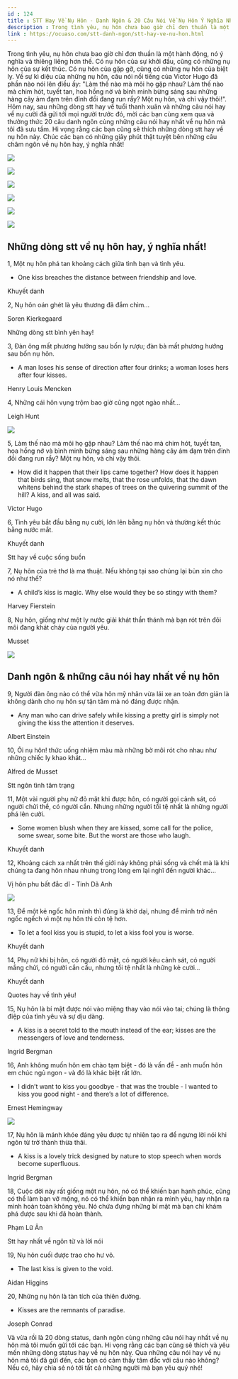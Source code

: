 ```yaml
---
id : 124
title : STT Hay Về Nụ Hôn - Danh Ngôn & 20 Câu Nói Về Nụ Hôn Ý Nghĩa Nhất!
description : Trong tình yêu, nụ hôn chưa bao giờ chỉ đơn thuần là một hành động, nó ý nghĩa và thiêng liêng hơn thế. Có nụ hôn của sự khởi đầu, cũng có những nụ hôn của sự kết thúc. Có nụ hôn của gặp gỡ, cũng có những nụ hôn của biệt ly. Về sự kì diệu của những nụ hôn, câu nói nổi tiếng của Victor Hugo đã phần nào nói lên điều ấy "Làm thế nào mà môi họ gặp nhau? Làm thế nào mà chim hót, tuyết tan, hoa hồng nở và bình minh bừng sáng sau những hàng cây ảm đạm trên đỉnh đồi đang run rẩy? Một nụ hôn, và chỉ vậy thôi!". Hôm nay, sau những dòng stt hay về tuổi thanh xuân và những câu nói hay về nụ cười đã gửi tới mọi người trước đó, mời các bạn cùng xem qua và thưởng thức 20 câu danh ngôn cùng những câu nói hay nhất về nụ hôn mà tôi đã sưu tầm. Hi vọng rằng các bạn cũng sẽ thích những dòng stt hay về nụ hôn này. Chúc các bạn có những giây phút thật tuyệt bên những câu châm ngôn về nụ hôn hay, ý nghĩa nhất!
link : https://ocuaso.com/stt-danh-ngon/stt-hay-ve-nu-hon.html
---
```


Trong tình yêu, nụ hôn chưa bao giờ chỉ đơn thuần là một hành động, nó ý
nghĩa và thiêng liêng hơn thế. Có nụ hôn của sự khởi đầu, cũng có những
nụ hôn của sự kết thúc. Có nụ hôn của gặp gỡ, cũng có những nụ hôn của biệt
ly. Về sự kì diệu của những nụ hôn, câu nói nổi tiếng của Victor Hugo đã
phần nào nói lên điều ấy: "Làm thế nào mà môi họ gặp nhau? Làm thế nào mà
chim hót, tuyết tan, hoa hồng nở và bình minh bừng sáng sau những hàng cây
ảm đạm trên đỉnh đồi đang run rẩy? Một nụ hôn, và chỉ vậy thôi!". Hôm nay,
sau những dòng stt hay về tuổi thanh xuân và những câu nói hay về nụ cười đã
gửi tới mọi người trước đó, mời các bạn cùng xem qua và thưởng thức 20 câu
danh ngôn cùng những câu nói hay nhất về nụ hôn mà tôi đã sưu tầm. Hi vọng
rằng các bạn cũng sẽ thích những dòng stt hay về nụ hôn này. Chúc các bạn
có những giây phút thật tuyệt bên những câu châm ngôn về nụ hôn hay, ý nghĩa
nhất!

![](https://ocuaso.com/wp-content/uploads/2018/08/stt-hay-ve-nu-hon-2.jpg)

![](https://ocuaso.com/wp-content/uploads/2018/08/stt-hay-ve-nu-hon-3.jpg)

![](https://ocuaso.com/wp-content/uploads/2018/08/stt-hay-ve-nu-hon-4.jpg)

![](https://ocuaso.com/wp-content/uploads/2018/08/stt-hay-ve-nu-hon-1.jpg)

![](https://ocuaso.com/wp-content/uploads/2018/08/stt-hay-ve-nu-hon-5.jpg)

![](https://ocuaso.com/wp-content/uploads/2018/08/stt-hay-ve-nu-hon-1.jpg)

## Những dòng stt về nụ hôn hay, ý nghĩa nhất!

1, Một nụ hôn phá tan khoảng cách giữa tình bạn và tình yêu.

- One kiss breaches the distance between friendship and love.

Khuyết danh

2, Nụ hôn oán ghét là yêu thương đã đắm chìm...

Soren Kierkegaard

Những dòng stt bình yên hay!

3, Đàn ông mất phương hướng sau bốn ly rượu; đàn bà mất phương hướng sau
bốn nụ hôn.

- A man loses his sense of direction after four drinks; a woman loses hers
after four kisses.

Henry Louis Mencken

4, Những cái hôn vụng trộm bao giờ cũng ngọt ngào nhất...

Leigh Hunt

![](https://ocuaso.com/wp-content/uploads/2018/08/stt-hay-ve-nu-hon-4.jpg)

5, Làm thế nào mà môi họ gặp nhau? Làm thế nào mà chim hót, tuyết tan, hoa
hồng nở và bình minh bừng sáng sau những hàng cây ảm đạm trên đỉnh đồi đang
run rẩy? Một nụ hôn, và chỉ vậy thôi.

- How did it happen that their lips came together? How does it happen that
birds sing, that snow melts, that the rose unfolds, that the dawn whitens
behind the stark shapes of trees on the quivering summit of the hill? A
kiss, and all was said.

Victor Hugo

6, Tình yêu bắt đầu bằng nụ cười, lớn lên bằng nụ hôn và thường kết thúc
bằng nước mắt.

Khuyết danh

Stt hay về cuộc sống buồn

7, Nụ hôn của trẻ thơ là ma thuật. Nếu không tại sao chúng lại bủn xỉn cho
nó như thế?

- A child’s kiss is magic. Why else would they be so stingy with them?

Harvey Fierstein

8, Nụ hôn, giống như một ly nước giải khát thần thánh mà bạn rót trên đôi
môi đang khát cháy của người yêu.

Musset

![](https://ocuaso.com/wp-content/uploads/2018/08/stt-hay-ve-nu-hon-5.jpg)

## Danh ngôn & những câu nói hay nhất về nụ hôn

9, Người đàn ông nào có thể vừa hôn mỹ nhân vừa lái xe an toàn đơn giản
là không dành cho nụ hôn sự tận tâm mà nó đáng được nhận.

- Any man who can drive safely while kissing a pretty girl is simply not
giving the kiss the attention it deserves.

Albert Einstein

10, Ôi nụ hôn! thức uống nhiệm màu mà những bờ môi rót cho nhau như những
chiếc ly khao khát...

Alfred de Musset

Stt ngôn tình tâm trạng

11, Một vài người phụ nữ đỏ mặt khi được hôn, có người gọi cảnh sát, có
người chửi thề, có người cắn. Nhưng những người tồi tệ nhất là những người
phá lên cười.

- Some women blush when they are kissed, some call for the police, some
swear, some bite. But the worst are those who laugh.

Khuyết danh

12, Khoảng cách xa nhất trên thế giới này không phải sống và chết mà là
khi chúng ta đang hôn nhau nhưng trong lòng em lại nghĩ đến người khác...

Vị hôn phu bất đắc dĩ - Tinh Dã Anh

![](https://ocuaso.com/wp-content/uploads/2018/08/stt-hay-ve-nu-hon-3.jpg)

13, Để một kẻ ngốc hôn mình thì đúng là khờ dại, nhưng để mình trở nên ngốc
ngếch vì một nụ hôn thì còn tệ hơn.

- To let a fool kiss you is stupid, to let a kiss fool you is worse.

Khuyết danh

14, Phụ nữ khi bị hôn, có người đỏ mặt, có người kêu cảnh sát, có người
mắng chửi, có người cắn cấu, nhưng tồi tệ nhất là những kẻ cười...

Khuyết danh

Quotes hay về tình yêu!

15, Nụ hôn là bí mật được nói vào miệng thay vào nói vào tai; chúng là thông
điệp của tình yêu và sự dịu dàng.

- A kiss is a secret told to the mouth instead of the ear; kisses are the
messengers of love and tenderness.

Ingrid Bergman

16, Anh không muốn hôn em chào tạm biệt - đó là vấn đề - anh muốn hôn em
chúc ngủ ngon - và đó là khác biệt rất lớn.

- I didn’t want to kiss you goodbye - that was the trouble - I wanted to
kiss you good night - and there’s a lot of difference.

Ernest Hemingway

![](https://ocuaso.com/wp-content/uploads/2018/08/stt-hay-ve-nu-hon-2.jpg)

17, Nụ hôn là mánh khóe đáng yêu được tự nhiên tạo ra để ngưng lời nói khi
ngôn từ trở thành thừa thãi.

- A kiss is a lovely trick designed by nature to stop speech when words
become superfluous.

Ingrid Bergman

18, Cuộc đời này rất giống một nụ hôn, nó có thể khiến bạn hạnh phúc, cũng
có thể làm bạn vỡ mộng, nó có thể khiến bạn nhận ra mình yêu, hay nhận ra
mình hoàn toàn không yêu. Nó chứa đựng những bí mật mà bạn chỉ khám phá
được sau khi đã hoàn thành.

Phạm Lữ Ân

Stt hay nhất về ngôn từ và lời nói

19, Nụ hôn cuối được trao cho hư vô.

- The last kiss is given to the void.

Aidan Higgins

20, Những nụ hôn là tàn tích của thiên đường.

- Kisses are the remnants of paradise.

Joseph Conrad

Và vừa rồi là 20 dòng status, danh ngôn cùng những câu nói hay nhất về nụ
hôn mà tôi muốn gửi tới các bạn. Hi vọng rằng các bạn cũng sẽ thích và yêu
mến những dòng status hay về nụ hôn này. Qua những câu nói hay về nụ hôn
mà tôi đã gửi đến, các bạn có cảm thấy tâm đắc với câu nào không? Nếu có,
hãy chia sẻ nó tới tất cả những người mà bạn yêu quý nhé!